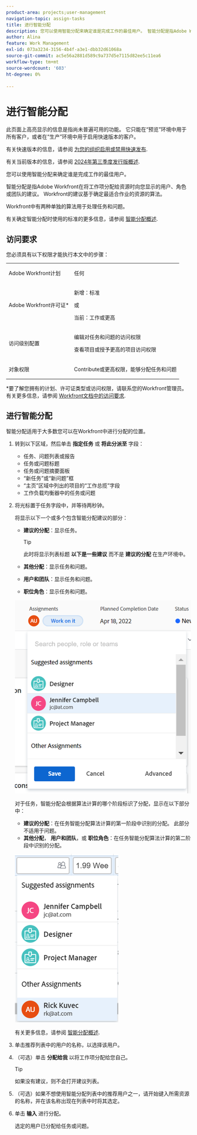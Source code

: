 ```yaml
---
product-area: projects;user-management
navigation-topic: assign-tasks
title: 进行智能分配
description: 您可以使用智能分配来确定谁是完成工作的最佳用户。 智能分配是指Adobe Workfront在您根据确定最适合工作的资源的算法将工作项分配给资源时向您提供的用户、角色或团队建议。 有关智能分配的信息，请参阅智能分配概述。
author: Alina
feature: Work Management
exl-id: 073a3234-3156-4b4f-a3e1-dbb32d61068a
source-git-commit: ac5e56a2881d589c9a737d5e7115d82ee5c11ea6
workflow-type: tm+mt
source-wordcount: '603'
ht-degree: 0%

---
```


# 进行智能分配

<span class="preview">此页面上高亮显示的信息是指尚未普遍可用的功能。 它只能在“预览”环境中用于所有客户，或者在“生产”环境中用于启用快速版本的客户。</span>

<span class="preview">有关快速版本的信息，请参阅 [为您的组织启用或禁用快速发布](/help/quicksilver/administration-and-setup/set-up-workfront/configure-system-defaults/enable-fast-release-process.md).</span>

<span class="preview">有关当前版本的信息，请参阅 [2024年第三季度发行版概述](/help/quicksilver/product-announcements/product-releases/24-q3-release-activity/24-q3-release-overview.md).</span>

您可以使用智能分配来确定谁是完成工作的最佳用户。

智能分配是指Adobe Workfront在将工作项分配给资源时向您显示的用户、角色或团队的建议。 Workfront的建议基于确定最适合作业的资源的算法。

<span class="preview">Workfront中有两种单独的算法用于处理任务和问题。 </span>

有关确定智能分配时使用的标准的更多信息，请参阅 [智能分配概述](../../../manage-work/tasks/assign-tasks/smart-assignments.md).

## 访问要求

您必须具有以下权限才能执行本文中的步骤：

<table style="table-layout:auto"> 
 <col> 
 <col> 
 <tbody> 
  <tr> 
   <td role="rowheader">Adobe Workfront计划</td> 
   <td> <p>任何</p> </td> 
  </tr> 
  <tr> 
   <td role="rowheader">Adobe Workfront许可证*</td> 
   <td> <p>新增：标准</p>
      或
      <p>当前：工作或更高</p> </td> 
  </tr> 
  <tr> 
   <td role="rowheader">访问级别配置</td> 
   <td> <p>编辑对任务和问题的访问权限</p> <p>查看项目或授予更高的项目访问权限</p>  </td> 
  </tr> 
  <tr> 
   <td role="rowheader">对象权限</td> 
   <td> <p>Contribute或更高权限，能够分配任务和问题</p> </td> 
  </tr> 
 </tbody> 
</table>

*要了解您拥有的计划、许可证类型或访问权限，请联系您的Workfront管理员。 有关更多信息，请参阅 [Workfront文档中的访问要求](/help/quicksilver/administration-and-setup/add-users/access-levels-and-object-permissions/access-level-requirements-in-documentation.md).

## 进行智能分配

智能分配适用于大多数您可以在Workfront中进行分配的位置。

1. 转到以下区域，然后单击 **指定任务** 或 **将此分派至** 字段：

   * 任务、问题列表或报告
   * 任务或问题标题
   * 任务或问题摘要面板
   * <span class="preview">“新任务”或“新问题”框</span>
   * “主页”区域中列出的项目的“工作总揽”字段
   * 工作负载均衡器中的任务或问题

1. 将光标置于任务字段中，并等待两秒钟。

   <div class="preview">
   将显示以下一个或多个包含智能分配建议的部分：

   * **建议的分配**：显示任务。

     >[!TIP]
     >
     >   此时将显示列表标题 **以下是一些建议** 而不是 **建议的分配** 在生产环境中。
     >
   * **其他分配**：显示任务和问题。
   * **用户和团队**：显示任务和问题。
   * **职位角色**：显示任务和问题。
   </div>

   <span class="preview">![](assets/smart-assignments-task-header-nwe-350x302.png)</span>


   对于任务，智能分配会根据算法计算的哪个阶段标识了分配，显示在以下部分中：

   * **建议的分配**：在任务智能分配算法计算的第一阶段中识别的分配。 <span class="preview">此部分不适用于问题。</span>
   * <span class="preview">**其他分配**， **用户和团队**，或 **职位角色**：在任务智能分配算法计算的第二阶段中识别的分配。 <!--no longer valid: This section is not available for issues. --></span> <!--replace this with the new UI: "Other assignments"-->

   <span class="preview">![](assets/smart-assignments-task-list.png)</span>

   有关更多信息，请参阅 [智能分配概述](../../../manage-work/tasks/assign-tasks/smart-assignments.md).

1. 单击推荐列表中的用户的名称，以选择该用户。

1. （可选）单击 **分配给我** 以将工作项分配给您自己。

   >[!TIP]
   >
   >如果没有建议，则不会打开建议列表。

1. （可选）如果不想使用智能分配列表中的推荐用户之一，请开始键入所需资源的名称，并在该名称出现在列表中时将其选定。
1. 单击 **输入** 进行分配。

   选定的用户已分配给任务或问题。
